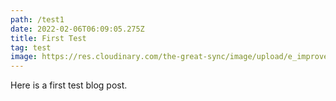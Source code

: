 ```yaml
---
path: /test1
date: 2022-02-06T06:09:05.275Z
title: First Test
tag: test
image: https://res.cloudinary.com/the-great-sync/image/upload/e_improve,w_300,h_600,c_thumb,g_auto/v1644335105/Screenshot_2022-02-01_at_17.06.42_fde8wv.png
---
```

Here is a first test blog post.

![]()
